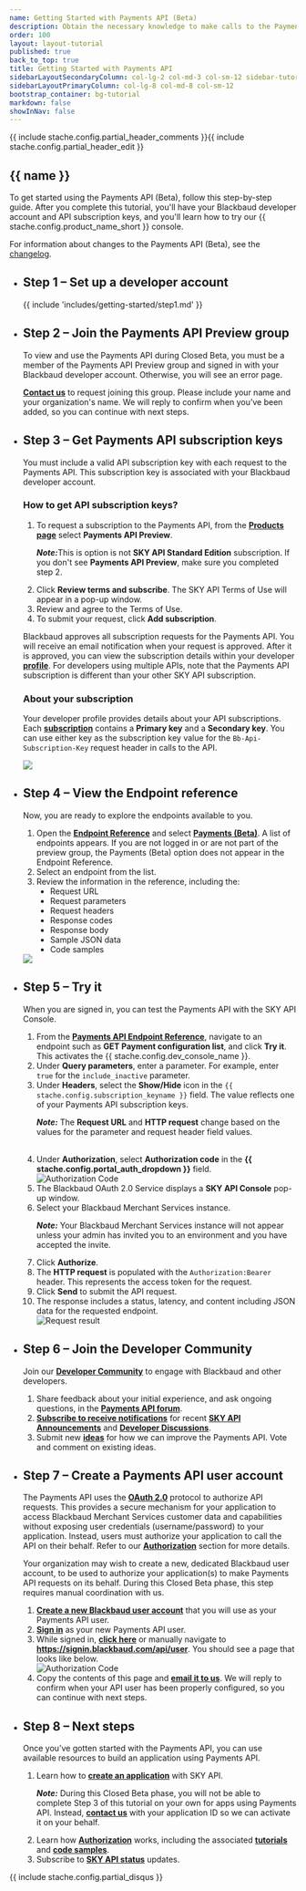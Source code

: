 ```yaml
---
name: Getting Started with Payments API (Beta)
description: Obtain the necessary knowledge to make calls to the Payments API using our interactive <%= stache.config.dev_console_name %>
order: 100
layout: layout-tutorial
published: true
back_to_top: true
title: Getting Started with Payments API
sidebarLayoutSecondaryColumn: col-lg-2 col-md-3 col-sm-12 sidebar-tutorial
sidebarLayoutPrimaryColumn: col-lg-8 col-md-8 col-sm-12
bootstrap_container: bg-tutorial
markdown: false
showInNav: false
---
```


{{ include stache.config.partial_header_comments }}{{ include stache.config.partial_header_edit }}

<section class="section-padding bg-tutorial">
  <div class="text-center">
    <h1 class="tutorial">{{ name }}</h1>

<p class="lead tutorial">To get started using the Payments API (Beta), follow this step-by-step guide. After you complete this tutorial, you'll have your Blackbaud developer account and API subscription keys, and you'll learn how to try our {{ stache.config.product_name_short }} console.</p>
<p class="lead tutorial">For information about changes to the Payments API (Beta), see the <a href="https://apidocs.sky.blackbaud.com/support/changelog/payments/">changelog</a>.</p>

  <ul class="slide-container">
<li class="slide">
<h2 class="tutorial">Step 1 &#8211; Set up a developer account</h2>
{{ include 'includes/getting-started/step1.md' }}</li>

<li class="slide">
<h2 class="tutorial">Step 2 &#8211; Join the Payments API Preview group</h2>
<p style="text-align: left;">To view and use the Payments API during Closed Beta, you must be a member of the Payments API Preview group and signed in with your Blackbaud developer account. Otherwise, you will see an error page.</p>
<p style="text-align: left;"><strong><a href="mailto:skyapi@blackbaud.com?subject=Payments%20API%20|%20Request%20to%20join%20Payments%20API%20Preview%20group">Contact us</a></strong> to request joining this group. Please include your name and your organization's name. We will reply to confirm when you’ve been added, so you can continue with next steps.</p></li>

<li class="slide">
<h2 class="tutorial">Step 3 &#8211; Get Payments API subscription keys </h2>
<p style="text-align: left;">You must include a valid API subscription key with each request to the Payments API. This subscription key is associated with your Blackbaud developer account.</p>
<div class="row">
  <div class="col-md-12" style="text-align: left;">
<h3>How to get API subscription keys?</h3>
<ol><li>To request a subscription to the Payments API, from the <strong><a href="https://developer.sky.blackbaud.com/products/">Products page</a></strong> select <strong>Payments API Preview</strong>. 
  
  <p><bb-alert bb-alert-type="info"><strong><em>Note:</em></strong>This is option is not <strong>SKY API Standard Edition</strong> subscription. If you don't see <strong>Payments API Preview</strong>, make sure you completed step 2.</bb-alert></p></li>
 
<li>Click <strong>Review terms and subscribe</strong>. The SKY API Terms of Use will appear in a pop-up window.</li>
<li>Review and agree to the Terms of Use.</li>
<li>To submit your request, click <strong>Add subscription</strong>.</li></ol>
<p style="text-align: left;">Blackbaud approves all subscription requests for the Payments API. You will receive an email notification when your request is approved. After it is approved, you can view the subscription details within your developer <strong><a href="https://developer.sky.blackbaud.com/developer/">profile</a></strong>. For developers using multiple APIs, note that the Payments API subscription is different than your other SKY API subscription.</p>

</div></div>

<div class="row">
  <div class="col-md-12" style="text-align: left;">
<h3>About your subscription</h3> 
<p style="text-align: left;">Your developer profile provides details about your API subscriptions. Each <strong><a href="https://apidocs.sky.blackbaud.com/docs/basics/#!#subscription">subscription</a></strong> contains a <strong>Primary key</strong> and a <strong>Secondary key</strong>. You can use either key as the subscription key value for the <code>Bb-Api-Subscription-Key</code> request header in calls to the API.</p>
<img src="/assets/img/getting_started_payments_step_3_developer_profile.png" >

</div></div>
</li>

<li class="slide">
<h2 class="tutorial">Step 4 &#8211; View the Endpoint reference</h2>
<div class="row">
  <div class="col-md-12" style="text-align: left;">
<p style="text-align: left;">Now, you are ready to explore the endpoints available to you.</p>

<ol>
<li>Open the <strong><a href="{{ stache.config.portal_endpoints }}" target="_blank">Endpoint Reference</a></strong> and select <strong><a href="https://developer.sky.blackbaud.com/docs/services/payments">Payments (Beta)</a></strong>. A list of endpoints appears. If you are not logged in or are not part of the preview group, the Payments (Beta) option does not appear in the Endpoint Reference.</li>
<li>Select an endpoint from the list.</li>
<li>Review the information in the reference, including the:<br />
<ul type="disc"><li>Request URL</li>
<li>Request parameters</li>
<li>Request headers</li>
<li>Response codes</li>
<li>Response body</li>
<li>Sample JSON data</li>
<li>Code samples</li>
</ul></li>
</ol>
</div><div class="col-md-12" style="text-align: left;">
<img src="/assets/img/getting_started_payments_step_4_endpoint_ref.png">
</div></li>

<li class="slide">
<h2 class="tutorial">Step 5 &#8211; Try it</h2>
<div class="row">
    <div class="col-md-12" style="text-align: left;">
<p>When you are signed in, you can test the Payments API with the SKY API Console. </p>


<ol>
<li>From the <a href="https://developer.sky.blackbaud.com/docs/services/payments"><strong>Payments API Endpoint Reference</strong></a>, navigate to an endpoint such as <strong>GET Payment configuration list</strong>, and click <strong>Try it</strong>. This activates the {{ stache.config.dev_console_name }}.</li>
<li>Under <strong>Query parameters</strong>, enter a parameter. For example, enter <code>true</code> for the <code>include_inactive</code> parameter.</li>
<li>Under <strong>Headers</strong>, select the <strong>Show/Hide</strong> icon in the <code>{{ stache.config.subscription_keyname }}</code> field.  The value reflects one of your Payments API subscription keys.
<p><bb-alert bb-alert-type="info"><strong><em>Note:</em></strong> The  <strong>Request URL</strong> and <strong>HTTP request</strong> change based on the values for the parameter and request header field values.</bb-alert></p></li>

<br />

<li>Under <strong>Authorization</strong>, select <strong>Authorization code</strong> in the <strong>{{ stache.config.portal_auth_dropdown }}</strong> field.<br />
<img title="Authorization Code" alt="Authorization Code" src="/assets/img/getting_started_step4_oauth.png"></li>
<li>The Blackbaud OAuth 2.0 Service displays a <strong>SKY API Console</strong> pop-up window.</li>
 
<li>Select your Blackbaud Merchant Services instance.<p><bb-alert bb-alert-type="info"><strong><em>Note:</em></strong> Your Blackbaud Merchant Services instance will not appear unless your admin has invited you to an environment and you have accepted the invite.</bb-alert></p></li>

<li>Click <strong>Authorize</strong>.</li>
<li>The <strong>HTTP request</strong> is populated with the <code>Authorization:Bearer </code>  header. This represents the access token for the request.<br />
</li>
<li>Click <strong>Send</strong> to submit the API request.</li>
<li>The response includes a status, latency, and content including JSON data for the requested endpoint.</br>
<img title="Result result" alt="Request result" src="/assets/img/getting_started_step4_request_result.png"/> </li>

</ol></div></div>
  
</li>

<li class="slide">
<h2 class="tutorial">Step 6 &#8211; Join the Developer Community</h2>
<div class="row">
  <div class="col-md-12" style="text-align: left;">
<p>Join our <strong><a href="https://community.blackbaud.com/developer">Developer Community</a></strong> to engage with Blackbaud and other developers.</p>
<ol><li>Share feedback about your initial experience, and ask ongoing questions, in the <strong><a href="https://community.blackbaud.com/forums/viewcategory/503">Payments API forum</a></strong>.</li>
<li><strong><a href="https://community.blackbaud.com/mycommunity/myaccount#settings_subscriptions">Subscribe to receive notifications</a></strong> for recent <strong><a href="https://community.blackbaud.com/blogs/69">SKY API Announcements</a></strong> and <strong><a href="https://community.blackbaud.com/forums/viewcategory/425">Developer Discussions</a></strong>.</li>
  <li>Submit new <strong><a href="https://community.blackbaud.com/developer/ideas">ideas</a></strong> for how we can improve the Payments API. Vote and comment on existing ideas.</li>
</ol>

</div></div>
</li>

<li class="slide">
<h2 class="tutorial">Step 7 &#8211; Create a Payments API user account</h2>
<div class="row">
  <div class="col-md-12" style="text-align: left;">
    <p>The Payments API uses the <strong><a href="https://oauth.net/2/">OAuth 2.0</a></strong> protocol to authorize API requests. This provides a secure mechanism for your application to access Blackbaud Merchant Services customer data and capabilities without exposing user credentials (username/password) to your application. Instead, users must authorize your application to call the API on their behalf. Refer to our <strong><a href="https://apidocs.sky.blackbaud.com/docs/authorization/">Authorization</a></strong> section for more details.</p>
<p>Your organization may wish to create a new, dedicated Blackbaud user account, to be used to authorize your application(s) to make Payments API requests on its behalf. During this Closed Beta phase, this step requires manual coordination with us.</p>
<ol><li><strong><a href="https://signin.blackbaud.com/signin/sign-up">Create a new Blackbaud user account</a></strong> that you will use as your Payments API user.</li>
  <li><strong><a href="https://signin.blackbaud.com/signin/">Sign in</a></strong> as your new Payments API user.</li>
  <li>While signed in, <strong><a href="https://signin.blackbaud.com/api/user">click here</a></strong> or manually navigate to <strong><a href="https://signin.blackbaud.com/api/user">https://signin.blackbaud.com/api/user</a></strong>. You should see a page that looks like below.<br />
<img title="Authorization Code" alt="Authorization Code" src="/assets/img/getting_started_step7_payments_signin_page.png"></li>
<li>Copy the contents of this page and <strong><a href="mailto:PaymentApiDevSupport@blackbaud.com?subject=Payments%20API%20|%20Request%20to%20create%20Payments%20API%20user">email it to us</a></strong>. We will reply to confirm when your API user has been properly configured, so you can continue with next steps.</li>
</ol>

</div></div>
</li>

<li class="slide">
<h2 class="tutorial">Step 8 &#8211; Next steps</h2>
<div class="row">
  <div class="col-md-12" style="text-align: left;">
<p>Once you’ve gotten started with the Payments API, you can use available resources to build an application using Payments API.</p>
<ol><li>Learn how to <strong><a href="https://apidocs.sky.blackbaud.com/docs/createapp/">create an application</a></strong> with SKY API.<br />
<p><bb-alert bb-alert-type="info"><strong><em>Note:</em></strong> During this Closed Beta phase, you will not be able to complete Step 3 of this tutorial on your own for apps using Payments API. Instead, <strong><a href="mailto:skyapi@blackbaud.com?subject=Payments%20API%20|%20Request%20to%20activate%20Payments%20API%20application">contact us</a></strong> with your application ID so we can activate it on your behalf.</bb-alert></p></li>
<li>Learn how <strong><a href="https://apidocs.sky.blackbaud.com/docs/authorization/">Authorization</a></strong> works, including the associated <strong><a href="https://apidocs.sky.blackbaud.com/docs/code/auth-code-flow/">tutorials</a></strong> and <strong><a href="https://apidocs.sky.blackbaud.com/docs/code/">code samples</a></strong>.</li>
  <li>Subscribe to <strong><a href="https://skyapi.statuspage.io/">SKY API status</a></strong> updates.</li>
</ol>

</div></div>
</li>

</ul>
{{ include stache.config.partial_disqus }}
